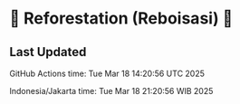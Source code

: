 
# 🌳 Reforestation (Reboisasi) 🌲

## Last Updated

GitHub Actions time: Tue Mar 18 14:20:56 UTC 2025

Indonesia/Jakarta time: Tue Mar 18 21:20:56 WIB 2025
